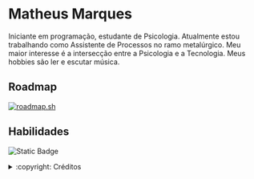 
# Matheus Marques

Iniciante em programação, estudante de Psicologia. Atualmente estou trabalhando como Assistente de Processos no ramo metalúrgico.
Meu maior interesse é a intersecção entre a Psicologia e a Tecnologia. Meus hobbies são ler e escutar música.  

## Roadmap

[![roadmap.sh](https://roadmap.sh/card/tall/65c35b3a0c54812283aaed2a?variant=dark&roadmaps=frontend)](https://roadmap.sh)

## Habilidades
![Static Badge](https://img.shields.io/badge/HTML5%20-gray?style=for-the-badge&logo=html5&logoColor=%23E34F26)

<details>
  <summary> :copyright: Créditos</summary>
  - Card de progresso feito no [Roadmap.sh](https://roadmap.sh/)
  - Badge feito utilizando o [Shields.io](https://shields.io/) e o [Simpleincons.org](https://simpleicons.org/)
</details>

